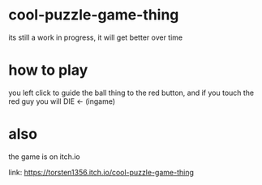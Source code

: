 # cool-puzzle-game-thing
its still a work in progress, it will get better over time
# how to play
you left click to guide the ball thing to the red button,
and if you touch the red guy you will DIE <- (ingame)
# also
the game is on itch.io

link: https://torsten1356.itch.io/cool-puzzle-game-thing
